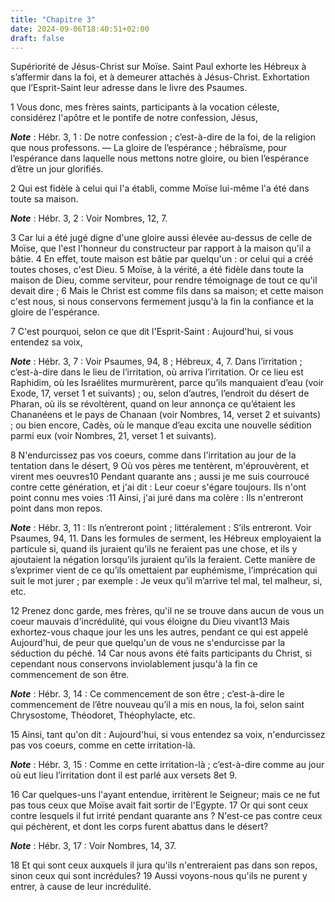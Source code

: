 ```yaml
---
title: "Chapitre 3"
date: 2024-09-06T18:40:51+02:00
draft: false
---
```



Supériorité de Jésus-Christ sur Moïse.
Saint Paul exhorte les Hébreux à s’affermir dans la foi, et à demeurer attachés à Jésus-Christ.
Exhortation que l’Esprit-Saint leur adresse dans le livre des Psaumes.


1 Vous donc, mes frères saints, participants à la vocation céleste, considérez l'apôtre et le pontife de notre confession, Jésus,

***Note*** :  Hébr. 3, 1 : De notre confession ; c’est-à-dire de la foi, de la religion que nous professons. ― La gloire de l’espérance ; hébraïsme, pour l’espérance dans laquelle nous mettons notre gloire, ou bien l’espérance d’être un jour glorifiés.

2 Qui est fidèle à celui qui l'a établi, comme Moïse lui-même l'a été dans toute sa maison.

***Note*** :  Hébr. 3, 2 : Voir Nombres, 12, 7.

3 Car lui a été jugé digne d'une gloire aussi élevée au-dessus de celle de Moïse, que l'est l'honneur du constructeur par rapport à la maison qu'il a bâtie. 4 En effet, toute maison est bâtie par quelqu'un : or celui qui a créé toutes choses, c'est Dieu. 5 Moïse, à la vérité, a été fidèle dans toute la maison de Dieu, comme serviteur, pour rendre témoignage de tout ce qu'il devait dire ; 6 Mais le Christ est comme fils dans sa maison; et cette maison c'est nous, si nous conservons fermement jusqu'à la fin la confiance et la gloire de l'espérance.


7 C'est pourquoi, selon ce que dit l'Esprit-Saint : Aujourd'hui, si vous entendez sa voix,

***Note*** :  Hébr. 3, 7 : Voir Psaumes, 94, 8 ; Hébreux, 4, 7. Dans l’irritation ; c’est-à-dire dans le lieu de l’irritation, où arriva l’irritation. Or ce lieu est Raphidim, où les Israélites murmurèrent, parce qu’ils manquaient d’eau (voir Exode, 17, verset 1 et suivants) ; ou, selon d’autres, l’endroit du désert de Pharan, où ils se révoltèrent, quand on leur annonça ce qu’étaient les Chananéens et le pays de Chanaan (voir Nombres, 14, verset 2 et suivants) ; ou bien encore, Cadès, où le manque d’eau excita une nouvelle sédition parmi eux (voir Nombres, 21, verset 1 et suivants).

8 N'endurcissez pas vos coeurs, comme dans l'irritation au jour de la tentation dans le désert, 9 Où vos pères me tentèrent, m'éprouvèrent, et virent mes oeuvres10 Pendant quarante ans ; aussi je me suis courroucé contre cette génération, et j'ai dit : Leur coeur s'égare toujours. Ils n'ont point connu mes voies :11 Ainsi, j'ai juré dans ma colère : Ils n'entreront point dans mon repos.

***Note*** :  Hébr. 3, 11 : Ils n’entreront point ; littéralement : S’ils entreront. Voir Psaumes, 94, 11. Dans les formules de serment, les Hébreux employaient la particule si, quand ils juraient qu’ils ne feraient pas une chose, et ils y ajoutaient la négation lorsqu’ils juraient qu’ils la feraient. Cette manière de s’exprimer vient de ce qu’ils omettaient par euphémisme, l’imprécation qui suit le mot jurer ; par exemple : Je veux qu’il m’arrive tel mal, tel malheur, si, etc.

12 Prenez donc garde, mes frères, qu'il ne se trouve dans aucun de vous un coeur mauvais d'incrédulité, qui vous éloigne du Dieu vivant13 Mais exhortez-vous chaque jour les uns les autres, pendant ce qui est appelé Aujourd'hui, de peur que quelqu'un de vous ne s'endurcisse par la séduction du péché. 14 Car nous avons été faits participants du Christ, si cependant nous conservons inviolablement jusqu'à la fin ce commencement de son être.

***Note*** :  Hébr. 3, 14 : Ce commencement de son être ; c’est-à-dire le commencement de l’être nouveau qu’il a mis en nous, la foi, selon saint Chrysostome, Théodoret, Théophylacte, etc.

15 Ainsi, tant qu'on dit : Aujourd'hui, si vous entendez sa voix, n'endurcissez pas vos coeurs, comme en cette irritation-là.

***Note*** :  Hébr. 3, 15 : Comme en cette irritation-là ; c’est-à-dire comme au jour où eut lieu l’irritation dont il est parlé aux versets 8et 9.

16 Car quelques-uns l'ayant entendue, irritèrent le Seigneur; mais ce ne fut pas tous ceux que Moïse avait fait sortir de l'Egypte. 17 Or qui sont ceux contre lesquels il fut irrité pendant quarante ans ? N'est-ce pas contre ceux qui péchèrent, et dont les corps furent abattus dans le désert?

***Note*** :  Hébr. 3, 17 : Voir Nombres, 14, 37.

18 Et qui sont ceux auxquels il jura qu'ils n'entreraient pas dans son repos, sinon ceux qui sont incrédules? 19 Aussi voyons-nous qu'ils ne purent y entrer, à cause de leur incrédulité.

